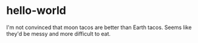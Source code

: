 # hello-world
I'm not convinced that moon tacos are better than Earth tacos. Seems like they'd be messy and more difficult to eat.

